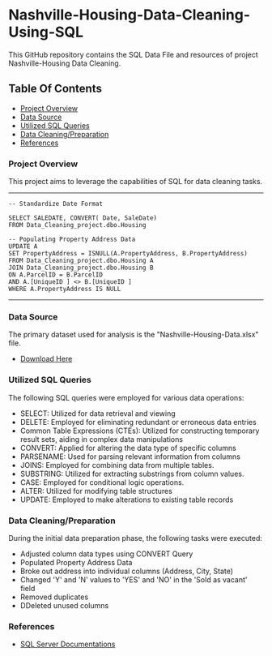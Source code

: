 # Nashville-Housing-Data-Cleaning-Using-SQL
This GitHub repository contains the SQL Data File and resources of project Nashville-Housing Data Cleaning.

## Table Of Contents

- [Project Overview](#project-overview)
- [Data Source](#data-source)
- [Utilized SQL Queries](#utilized-sql-queries)
- [Data Cleaning/Preparation](#data-cleaningpreparation)
- [References](#references)

### Project Overview
This project aims to leverage the capabilities of SQL for data cleaning tasks.

---
```
-- Standardize Date Format

SELECT SALEDATE, CONVERT( Date, SaleDate)
FROM Data_Cleaning_project.dbo.Housing
```
```
-- Populating Property Address Data
UPDATE A 
SET PropertyAddress = ISNULL(A.PropertyAddress, B.PropertyAddress)
FROM Data_Cleaning_project.dbo.Housing A 
JOIN Data_Cleaning_project.dbo.Housing B
ON A.ParcelID = B.ParcelID
AND A.[UniqueID ] <> B.[UniqueID ]
WHERE A.PropertyAddress IS NULL
```
---

### Data Source
The primary dataset used for analysis is the "Nashville-Housing-Data.xlsx" file.
- [Download Here](https://www.kaggle.com/datasets/tmthyjames/nashville-housing-data)

### Utilized SQL Queries
The following SQL queries were employed for various data operations:

- SELECT: Utilized for data retrieval and viewing
- DELETE: Employed for eliminating redundant or erroneous data entries
- Common Table Expressions (CTEs): Utilized for constructing temporary result sets, aiding in complex data manipulations
- CONVERT: Applied for altering the data type of specific columns
- PARSENAME: Used for parsing relevant information from columns
- JOINS: Employed for combining data from multiple tables.
- SUBSTRING: Utilized for extracting substrings from column values.
- CASE: Employed for conditional logic operations.
- ALTER: Utilized for modifying table structures
- UPDATE: Employed to make alterations to existing table records

### Data Cleaning/Preparation
During the initial data preparation phase, the following tasks were executed:

- Adjusted column data types using CONVERT Query
- Populated Property Address Data
- Broke out address into individual columns (Address, City, State)
- Changed 'Y' and 'N' values to 'YES' and 'NO' in the 'Sold as vacant' field
- Removed duplicates
- DDeleted unused columns

### References

- [SQL Server Documentations](https://learn.microsoft.com/en-us/sql/tools/overview-sql-tools?view=sql-server-ver16)
